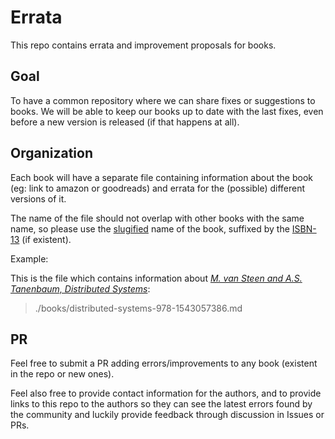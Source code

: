 # Errata

This repo contains errata and improvement proposals for books.

## Goal

To have a common repository where we can share fixes or suggestions to books. We will be able to keep our books up to date with the last fixes, even before a new version is released (if that happens at all).

## Organization

Each book will have a separate file containing information about the book (eg: link to amazon or goodreads) and errata for the (possible) different versions of it.

The name of the file should not overlap with other books with the same name, so please use the [slugified](https://en.wikipedia.org/wiki/Clean_URL#Slug) name of the book, suffixed by the [ISBN-13](https://en.wikipedia.org/wiki/International_Standard_Book_Number) (if existent).

Example:

This is the file which contains information about [*M. van Steen and A.S. Tanenbaum, Distributed Systems*](https://www.distributed-systems.net/):

> ./books/distributed-systems-978-1543057386.md

## PR

Feel free to submit a PR adding errors/improvements to any book (existent in the repo or new ones).

Feel also free to provide contact information for the authors, and to provide links to this repo to the authors so they can see the latest errors found by the community and luckily provide feedback through discussion in Issues or PRs.
